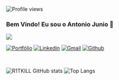 ![Profile views](https://komarev.com/ghpvc/?username=R1TKILL&amp;color=ff04c0)

### Bem Vindo! Eu sou o Antonio Junio 👋

<a href="https://github.com/R1TKILL">
    <img src="https://github.com/andreinaoliveira/AndreinaOliveira/raw/master/Welcome.png"/>
</a>

<br>

[![Portfólio](https://img.shields.io/badge/Portfólio-shortly-green.svg)](#Tem_que_fazer_endereço)
[![Linkedin](https://img.shields.io/badge/Linkedin-2CA5E0?style=for-the-badge&logo=Linkedin&logoColor=white)](https://www.linkedin.com/in/antonio-junior-rodrigues-mota)
[![Gmail](https://img.shields.io/badge/Gmail-D14836?style=for-the-badge&logo=gmail&logoColor=white)](mailto:antoniojunio402@gmail.com)
[![Github](https://img.shields.io/badge/Github-000?style=for-the-badge&logo=Github&logoColor=white)](https://github.com/R1TKILL)

<br>

![R1TKILL GitHub stats](https://github-readme-stats.vercel.app/api?username=R1TKILL&show_icons=true&theme=dracula)
![Top Langs](https://github-readme-stats.vercel.app/api/top-langs/?username=R1TKILL&layout=compact&theme=dracula)
